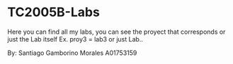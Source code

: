 # TC2005B-Labs

Here you can find all my labs, you can see the proyect that corresponds or just the Lab itself
Ex. proy3 = lab3 
or just Lab..


By: Santiago Gamborino Morales A01753159
